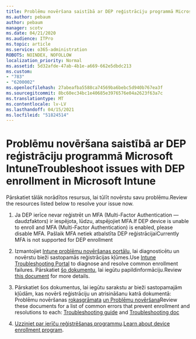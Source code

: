 ```yaml
---
title: Problēmu novēršana saistībā ar DEP reģistrāciju programmā Microsoft Intune
ms.author: pebaum
author: pebaum
manager: scotv
ms.date: 04/21/2020
ms.audience: ITPro
ms.topic: article
ms.service: o365-administration
ROBOTS: NOINDEX, NOFOLLOW
localization_priority: Normal
ms.assetid: 5d32afde-47ab-4b1e-a669-662e5dbdc213
ms.custom:
- "783"
- "6200002"
ms.openlocfilehash: 27abeafba5588ca74569ba6bebc5d940b767ea3f
ms.sourcegitcommit: 8bc60ec34bc1e40685e3976576e04a2623f63a7c
ms.translationtype: MT
ms.contentlocale: lv-LV
ms.lasthandoff: 04/15/2021
ms.locfileid: "51824514"
---
```

# <a name="troubleshoot-issues-with-dep-enrollment-in-microsoft-intune"></a><span data-ttu-id="67fff-102">Problēmu novēršana saistībā ar DEP reģistrāciju programmā Microsoft Intune</span><span class="sxs-lookup"><span data-stu-id="67fff-102">Troubleshoot issues with DEP enrollment in Microsoft Intune</span></span>

<span data-ttu-id="67fff-103">Pārskatiet tālāk norādītos resursus, lai tūlīt novērstu savu problēmu.</span><span class="sxs-lookup"><span data-stu-id="67fff-103">Review the resources listed below to resolve your issue now.</span></span>
  
1. <span data-ttu-id="67fff-104">Ja DEP ierīce nevar reģistrēt un MFA (Multi-Factor Authentication — daudzfaktors) ir iespējota, lūdzu, atspējojiet MFA.</span><span class="sxs-lookup"><span data-stu-id="67fff-104">If DEP device is unable to enroll and MFA (Multi-Factor Authentication) is enabled, please disable MFA.</span></span> <span data-ttu-id="67fff-105">Pašlaik MFA netiek atbalstīta DEP reģistrācijai</span><span class="sxs-lookup"><span data-stu-id="67fff-105">Currently MFA is not supported for DEP enrollment</span></span>

2. <span data-ttu-id="67fff-106">Izmantojiet [Intune problēmu novēršanas portālu,](https://devicemanagement.microsoft.com/#blade/Microsoft_Intune_DeviceSettings/TroubleshootBlade) lai diagnosticētu un novērstu bieži sastopamās reģistrācijas kļūmes.</span><span class="sxs-lookup"><span data-stu-id="67fff-106">Use [Intune Troubleshooting Portal](https://devicemanagement.microsoft.com/#blade/Microsoft_Intune_DeviceSettings/TroubleshootBlade) to diagnose and resolve common enrollment failures.</span></span> <span data-ttu-id="67fff-107">Pārskatiet [šo dokumentu,](https://docs.microsoft.com/intune/help-desk-operators) lai iegūtu papildinformāciju.</span><span class="sxs-lookup"><span data-stu-id="67fff-107">Review [this document](https://docs.microsoft.com/intune/help-desk-operators) for more details.</span></span>

3. <span data-ttu-id="67fff-108">Pārskatiet šos dokumentus, lai iegūtu sarakstu ar bieži sastopamajām kļūdām, kas novērš reģistrāciju un atrisināšanu katrā dokumentā: Problēmu novēršanas [rokasgrāmata](https://support.microsoft.com/help/4039809/troubleshooting-ios-device-enrollment-in-intune) [un Problēmu novēršana](https://docs.microsoft.com/troubleshoot/mem/intune/troubleshoot-device-enrollment-in-intune)</span><span class="sxs-lookup"><span data-stu-id="67fff-108">Review these documents for a list of common errors that prevent enrollment and resolutions to each: [Troubleshooting guide](https://support.microsoft.com/help/4039809/troubleshooting-ios-device-enrollment-in-intune) and [Troubleshooting doc](https://docs.microsoft.com/troubleshoot/mem/intune/troubleshoot-device-enrollment-in-intune)</span></span>

4. <span data-ttu-id="67fff-109">[Uzziniet par ierīču reģistrēšanas programmu](https://docs.microsoft.com/intune/device-enrollment-program-enroll-ios).</span><span class="sxs-lookup"><span data-stu-id="67fff-109">[Learn about device enrollment program](https://docs.microsoft.com/intune/device-enrollment-program-enroll-ios).</span></span>
